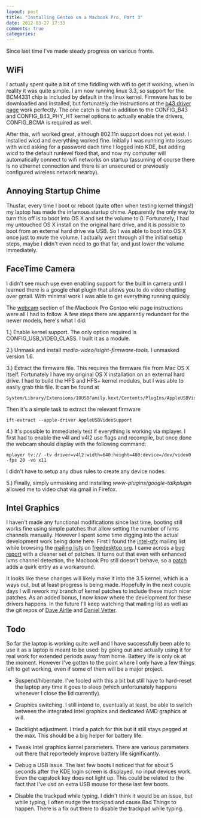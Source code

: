 ```yaml
---
layout: post
title: "Installing Gentoo on a Macbook Pro, Part 3"
date: 2012-03-27 17:33
comments: true
categories: 
---
```

Since last time I've made steady progress on various fronts.

## WiFi

I actually spent quite a bit of time fiddling with wifi to get it working, when in reality it was quite simple. I am now running linux 3.3, so support for the BCM4331 chip is included by default in the linux kernel. Firmware has to be downloaded and installed, but fortunately the instructions at the [b43 driver page](http://linuxwireless.org/en/users/Drivers/b43#Device_firmware_installation) work perfectly. The one catch is that in addition to the CONFIG\_B43 and CONFIG\_B43\_PHY\_HT kernel options to actually enable the drivers, CONFIG\_BCMA is required as well.

After this, wifi worked great, although 802.11n support does not yet exist. I installed wicd and everything worked fine. Initially I was running into issues with wicd asking for a password each time I logged into KDE, but adding wicd to the default runlevel fixed that, and now my computer will automatically connect to wifi networks on startup (assuming of course there is no ethernet connection and there is an unsecured or previously configured wireless network nearby).

## Annoying Startup Chime

Thusfar, every time I boot or reboot (quite often when testing kernel things!) my laptop has made the infamous startup chime. Apparently the only way to turn this off is to boot into OS X and set the volume to 0. Fortunately, I had my untouched OS X install on the original hard drive, and it is possible to boot from an external hard drive via USB. So I was able to boot into OS X once just to mute the volume. I actually went through all the initial setup steps, maybe I didn't even need to go that far, and just lower the volume immediately.

## FaceTime Camera

I didn't see much use even enabling support for the built in camera until I learned there is a google chat plugin that allows you to do video chatting over gmail. With minimal work I was able to get everything running quickly.

The [webcam](http://linuxwireless.org/en/users/Drivers/b43#Device_firmware_installation) section of the Macbook Pro Gentoo wiki page instructions were all I had to follow. A few steps there are apparently redundant for the newer models, here's what I did:

1.) Enable kernel support. The only option required is CONFIG\_USB\_VIDEO\_CLASS. I built it as a module.

2.) Unmask and install _media-video/isight-firmware-tools_. I unmasked version 1.6.

3.) Extract the firmware file. This requires the firmware file from Mac OS X itself. Fortunately I have my original OS X installation on an external hard drive. I had to build the HFS and HFS+ kernel modules, but I was able to easily grab this file. It can be found at

    System/Library/Extensions/IOUSBFamily.kext/Contents/PlugIns/AppleUSBVideoSupport.kext/Contents/MacOS/AppleUSBVideoSupport

Then it's a simple task to extract the relevant firmware

    ift-extract --apple-driver AppleUSBVideoSupport

4.) It's possible to immediately test if everything is working via mplayer. I first had to enable the v4l and v4l2 use flags and recompile, but once done the webcam should display with the following command:

    mplayer tv:// -tv driver=v4l2:width=640:height=480:device=/dev/video0 -fps 20 -vo x11

I didn't have to setup any dbus rules to create any device nodes.

5.) Finally, simply unmasking and installing _www-plugins/google-talkplugin_ allowed me to video chat via gmail in Firefox.

## Intel Graphics

I haven't made any functional modifications since last time, booting still works fine using simple patches that allow setting the number of lvms channels manually. However I spent some time digging into the actual development work being done here.
First I found the [intel-gfx](http://lists.freedesktop.org/archives/intel-gfx/) mailing list while browsing the [mailing lists](http://lists.freedesktop.org/mailman/listinfo) on [freedesktop.org](http://freedesktop.org). I came across a [bug report](https://bugzilla.kernel.org/show_bug.cgi?id=42842) with a cleaner set of patches.
It turns out that even with enhanced lvms channel detection, the Macbook Pro still doesn't behave, so a [patch](https://bugzilla.kernel.org/attachment.cgi?id=72713) adds a quirk entry as a workaround.

It looks like these changes will likely make it into the 3.5 kernel, which is a ways out, but at least progress is being made. Hopefully in the next couple days I will rework my branch of kernel patches to include these much nicer patches.
As an added bonus, I now know where the development for these drivers happens. In the future I'll keep watching that mailing list as well as the git repos of [Dave Airlie](http://cgit.freedesktop.org/~danvet/drm-intel/) and [Daniel Vetter](http://cgit.freedesktop.org/~danvet/drm-intel/).

## Todo

So far the laptop is working quite well and I have successfully been able to use it as a laptop is meant to be used: by going out and actually using it for real work for extended periods away from home. Battery life is only ok at the moment. However I've gotten to the point where I only have a few things left to get working, even if some of them will be a major project.

* Suspend/hibernate. I've fooled with this a bit but still have to hard-reset the laptop any time it goes to sleep (which unfortunately happens whenever I close the lid currently).

* Graphics switching. I still intend to, eventually at least, be able to switch between the integrated Intel graphics and dedicated AMD graphics at will.

* Backlight adjustment. I tried a patch for this but it still stays pegged at the max. This should be a big helper for battery life.

* Tweak Intel graphics kernel parameters. There are various parameters out there that reportedely improve battery life significantly.

* Debug a USB issue. The last few boots I noticed that for about 5 seconds after the KDE login screen is displayed, no input devices work. Even the capslock key does not light up. This could be related to the fact that I've usd an extra USB mouse for these last few boots.

* Disable the trackpad while typing. I didn't think it would be an issue, but while typing, I often nudge the trackpad and cause Bad Things to happen. There is a fix out there to disable the trackpad while typing.
